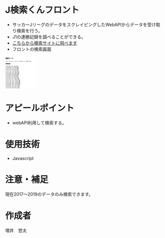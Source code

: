 # J検索くんフロント
- サッカーJリーグのデータをスクレイピングしたWebAPIからデータを受け取り検索を行う。
- J1の連勝記録を調べることができる。
- [こちらから検索サイトに飛べます](http://j-search.s3-website-ap-northeast-1.amazonaws.com/)
- フロントの検索画面
<img src="jsearch-front.png" width="100px">

<!-- 画像がずれてるので配置とサイズ修正 -->
# アピールポイント
- webAPI利用して検索する。
<!-- # 全体の構成・使用技術・ライブラリなど -->
# 使用技術
- Javascript

<!-- # 使い方 -->

# 注意・補足
現在2017〜2019のデータのみ検索できます。
# 作成者
増井　悠太